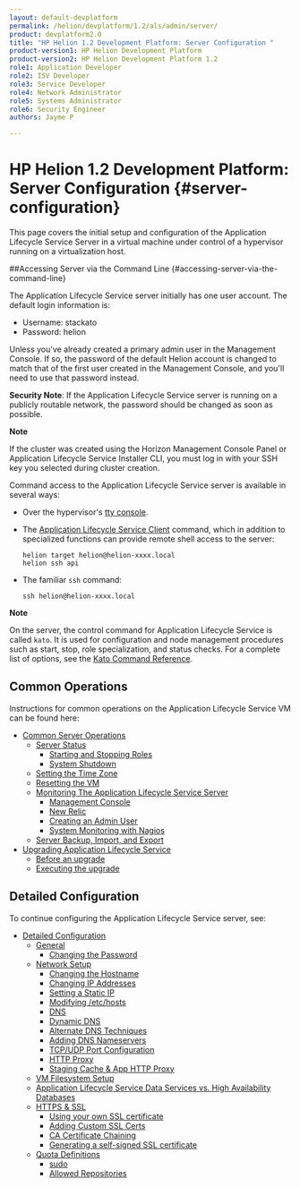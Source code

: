 ```yaml
---
layout: default-devplatform
permalink: /helion/devplatform/1.2/als/admin/server/
product: devplatform2.0
title: "HP Helion 1.2 Development Platform: Server Configuration "
product-version1: HP Helion Development Platform
product-version2: HP Helion Development Platform 1.2
role1: Application Developer
role2: ISV Developer 
role3: Service Developer
role4: Network Administrator
role5: Systems Administrator 
role6: Security Engineer
authors: Jayme P

---
```

<!--UNDER REVISION-->

# HP Helion 1.2 Development Platform: Server Configuration {#server-configuration}


This page covers the initial setup and configuration of the Application Lifecycle Service
Server in a virtual machine under control of a hypervisor running on a
virtualization host.

##Accessing Server via the Command Line {#accessing-server-via-the-command-line}

The Application Lifecycle Service server initially has one user account. The default login information is:

* Username: stackato
* Password: helion

Unless you've already created a primary admin user in the Management Console. If so, the password of the default Helion account is changed to match that of the first user created in the Management Console, and you'll need to use that password instead. 

**Security Note**: If the Application Lifecycle Service server is running on a publicly routable network, the password should be changed as soon as possible.

**Note**

 If the cluster was created using the Horizon Management Console Panel or Application Lifecycle Service Installer CLI, you must log in with your SSH key you selected during cluster creation.

Command access to the Application Lifecycle Service server is available in several ways:

-   Over the hypervisor's [tty console](/helion/devplatform/1.2/als/user/reference/glossary/#term-tty-console).

-   The [Application Lifecycle Service Client](/helion/devplatform/1.2/als/user/reference/client-ref/#command-ref-client) command, which in addition to specialized functions can provide remote shell access to the server:

        helion target helion@helion-xxxx.local
        helion ssh api

-   The familiar `ssh` command:

        ssh helion@helion-xxxx.local

**Note**
<!-- For ssh access on Windows, we recommend [MSYS](http://sourceforge.net/apps/trac/mingw-w64/wiki/MSYS).-->

On the server, the control command for Application Lifecycle Service is called
`kato`. It is used for configuration and node
management procedures such as start, stop, role specialization, and
status checks. For a complete list of options, see the [Kato Command Reference](/helion/devplatform/1.2/als/admin/reference/kato-ref/).

Common Operations[](#common-operations "Permalink to this headline")
---------------------------------------------------------------------

Instructions for common operations on the Application Lifecycle Service VM can be found here:

-   [Common Server Operations](/helion/devplatform/1.2/als/admin/server/operations/)
    -   [Server Status](/helion/devplatform/1.2/als/admin/server/operations/#server-status)
        -   [Starting and Stopping
            Roles](/helion/devplatform/1.2/als/admin/server/operations/#starting-and-stopping-roles)
        -   [System Shutdown](/helion/devplatform/1.2/als/admin/server/operations/#system-shutdown)
    -   [Setting the Time Zone](/helion/devplatform/1.2/als/admin/server/operations/#setting-the-time-zone)
    -   [Resetting the VM](/helion/devplatform/1.2/als/admin/server/operations/#resetting-the-vm)
    -   [Monitoring The Application Lifecycle Service
        Server](/helion/devplatform/1.2/als/admin/server/operations/#monitoring-the-helion-server)
        -   [Management Console](/helion/devplatform/1.2/als/admin/server/operations/#management-console)
        -   [New Relic](/helion/devplatform/1.2/als/admin/server/operations/#new-relic)
        -   [Creating an Admin User](/helion/devplatform/1.2/als/admin/server/operations/#creating-an-admin-user)
        -   [System Monitoring with Nagios](/helion/devplatform/1.2/als/admin/server/operations/#system-monitoring-with-nagios)
    -   [Server Backup, Import, and Export](/helion/devplatform/1.2/als/admin/server/operations/#server-backup-import-and-export)
-   [Upgrading Application Lifecycle Service](/helion/devplatform/1.2/als/admin/server/upgrade/)
    -   [Before an upgrade](/helion/devplatform/1.2/als/admin/server/upgrade/#before-an-upgrade)
    -   [Executing the upgrade](/helion/devplatform/1.2/als/admin/server/upgrade/#executing-the-upgrade)

Detailed Configuration[](#detailed-configuration "Permalink to this headline")
-------------------------------------------------------------------------------

To continue configuring the Application Lifecycle Service server, see:

-   [Detailed Configuration](/helion/devplatform/1.2/als/admin/server/configuration/)
    -   [General](/helion/devplatform/1.2/als/admin/server/configuration/#general)
        -   [Changing the Password](/helion/devplatform/1.2/als/admin/server/configuration/#changing-the-password)
    -   [Network Setup](/helion/devplatform/1.2/als/admin/server/configuration/#network-setup)
        -   [Changing the
            Hostname](/helion/devplatform/1.2/als/admin/server/configuration/#changing-the-hostname)
        -   [Changing IP
            Addresses](/helion/devplatform/1.2/als/admin/server/configuration/#changing-ip-addresses)
        -   [Setting a Static
            IP](/helion/devplatform/1.2/als/admin/server/configuration/#setting-a-static-ip)
        -   [Modifying
            /etc/hosts](/helion/devplatform/1.2/als/admin/server/configuration/#modifying-etc-hosts)
        -   [DNS](/helion/devplatform/1.2/als/admin/server/configuration/#dns)
        -   [Dynamic DNS](/helion/devplatform/1.2/als/admin/server/configuration/#dynamic-dns)
        -   [Alternate DNS
            Techniques](/helion/devplatform/1.2/als/admin/server/configuration/#alternate-dns-techniques)
        -   [Adding DNS
            Nameservers](/helion/devplatform/1.2/als/admin/server/configuration/#adding-dns-nameservers)
        -   [TCP/UDP Port
            Configuration](/helion/devplatform/1.2/als/admin/server/configuration/#tcp-udp-port-configuration)
        -   [HTTP Proxy](/helion/devplatform/1.2/als/admin/server/configuration/#http-proxy)
        -   [Staging Cache & App HTTP
            Proxy](/helion/devplatform/1.2/als/admin/server/configuration/#staging-cache-app-http-proxy)
    -   [VM Filesystem Setup](/helion/devplatform/1.2/als/admin/server/configuration/#vm-filesystem-setup)
    -   [Application Lifecycle Service Data Services vs. High Availability
        Databases](/helion/devplatform/1.2/als/admin/server/configuration/#helion-data-services-vs-high-availability-databases)
    -   [HTTPS & SSL](/helion/devplatform/1.2/als/admin/server/configuration/#https-ssl)
        -   [Using your own SSL
            certificate](/helion/devplatform/1.2/als/admin/server/configuration/#using-your-own-ssl-certificate)
        -   [Adding Custom SSL Certs](/helion/devplatform/1.2/als/admin/server/configuration/#adding-custom-ssl-certs-sni)
        -   [CA Certificate
            Chaining](/helion/devplatform/1.2/als/admin/server/configuration/#ca-certificate-chaining)
        -   [Generating a self-signed SSL
            certificate](/helion/devplatform/1.2/als/admin/server/configuration/#generating-a-self-signed-ssl-certificate)
    -   [Quota Definitions](/helion/devplatform/1.2/als/admin/server/configuration/#quota-definitions)
        -   [sudo](/helion/devplatform/1.2/als/admin/server/configuration/#sudo)
        -   [Allowed
            Repositories](/helion/devplatform/1.2/als/admin/server/configuration/#allowed-repositories)
